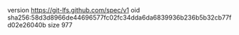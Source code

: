 version https://git-lfs.github.com/spec/v1
oid sha256:58d3d8966de44696577fc02fc34dda6da6839936b236b5b32cb77fd02e26040b
size 977
